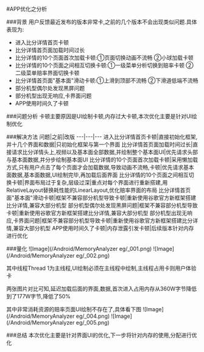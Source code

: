#APP优化之分析

###背景
用户反馈最近发布的版本非常卡,之前的几个版本不会出现类似问题.具体表现为:
 * 进入比分详情首页卡顿
 * 比分详情首页面加载时间过长
 * 比分详情的10个页面首次加载卡顿:①页面切换动画不流畅 ②小球加载卡顿
 * 比分详情的10个页面之间相互切换卡顿:①一级菜单分析切换到赔率卡顿 ②二级菜单赔率界面切换卡顿
 * 比分详情首页面"基本面"滑动卡顿:①上滑到顶部不流畅 ②下滑道低端不流畅
 * 部分机型偶尔处发现黑屏问题
 * 部分机型出现无响应,卡界面问题
 * APP使用时间久了卡顿


###问题分析
卡顿主要原因是UI绘制卡顿,内存过大卡顿,本次优化主要是针对UI绘制优化

###解决方法
问题|之前|改版
---|---|---
进入比分详情首页卡顿|直接初始化框架,并十几个界面和数据|只初始化框架与第一个界面
比分详情首页面加载时间过长|直接请求比分详情头上,视频以及基本面全部数据,并绘制整个基本面UI|优先请求头部与基本面数据,并分步绘制基本面UI
比分详情的10个页面首次加载卡顿|采用懒加载方式,只有用户点击了每个页面才会加载数据,导致动画不流畅,卡顿|优先请求基本面数据,基本面数据,UI绘制完毕,再加载后面界面
比分详情的10个页面之间相互切换卡顿|界面布局过于复杂,层级过深|重点对每个界面进行重新搭建,用RelativeLayout替换耗性能的LinearLayout,优化赔率界面的布局
比分详情首页面"基本面"滑动卡顿|框架不兼容部分机型导致卡顿|重新使用谷歌官方新框架搭建比分详情,兼容大部分机型
部分机型偶尔处发现黑屏问题|框架不兼容部分机型导致卡顿|重新使用谷歌官方新框架搭建比分详情,兼容大部分机型
部分机型出现无响应,卡界面问题|框架不兼容部分机型导致卡顿|重新使用谷歌官方新框架搭建比分详情,兼容大部分机型
APP使用时间久了卡顿|内存泄露引发卡顿|后续版本针对内存进行优化

###量化
![Image](/Android/MemoryAnalyzer eg/_001.png)
![Image](/Android/MemoryAnalyzer eg/_002.png)

其中线程Thread 1为主线程,UI绘制必须在主线程中绘制,主线程占用卡则用户体验卡

两张图片对比可知,延迟加载后面的界面,数据,首次进入占用内存从360W字节降低到了177W字节,降低了50%

其中非常消耗资源的赔率页面UI绘制不存在了,具体看下图
![Image](/Android/MemoryAnalyzer eg/_004.png)
![Image](/Android/MemoryAnalyzer eg/_005.png)



###总结
本次优化主要是针对界面UI的优化,下一步将针对内存的使用,分配进行优化
